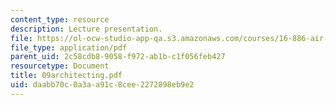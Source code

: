 ```yaml
---
content_type: resource
description: Lecture presentation.
file: https://ol-ocw-studio-app-qa.s3.amazonaws.com/courses/16-886-air-transportation-systems-architecting-spring-2004/daabb70c0a3aa91c8cee2272898eb9e2_09architecting.pdf
file_type: application/pdf
parent_uid: 2c58cdb8-9058-f972-ab1b-c1f056feb427
resourcetype: Document
title: 09architecting.pdf
uid: daabb70c-0a3a-a91c-8cee-2272898eb9e2
---
```

